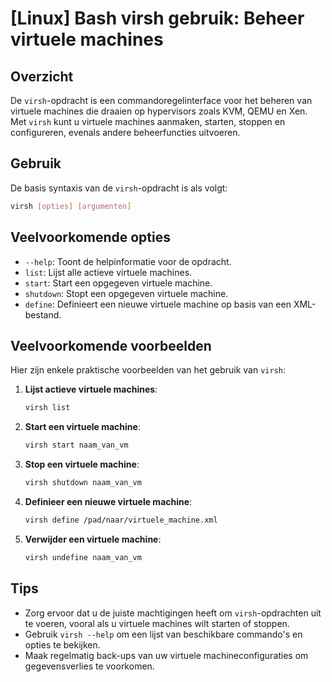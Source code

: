 # [Linux] Bash virsh gebruik: Beheer virtuele machines

## Overzicht
De `virsh`-opdracht is een commandoregelinterface voor het beheren van virtuele machines die draaien op hypervisors zoals KVM, QEMU en Xen. Met `virsh` kunt u virtuele machines aanmaken, starten, stoppen en configureren, evenals andere beheerfuncties uitvoeren.

## Gebruik
De basis syntaxis van de `virsh`-opdracht is als volgt:

```bash
virsh [opties] [argumenten]
```

## Veelvoorkomende opties
- `--help`: Toont de helpinformatie voor de opdracht.
- `list`: Lijst alle actieve virtuele machines.
- `start`: Start een opgegeven virtuele machine.
- `shutdown`: Stopt een opgegeven virtuele machine.
- `define`: Definieert een nieuwe virtuele machine op basis van een XML-bestand.

## Veelvoorkomende voorbeelden
Hier zijn enkele praktische voorbeelden van het gebruik van `virsh`:

1. **Lijst actieve virtuele machines**:
   ```bash
   virsh list
   ```

2. **Start een virtuele machine**:
   ```bash
   virsh start naam_van_vm
   ```

3. **Stop een virtuele machine**:
   ```bash
   virsh shutdown naam_van_vm
   ```

4. **Definieer een nieuwe virtuele machine**:
   ```bash
   virsh define /pad/naar/virtuele_machine.xml
   ```

5. **Verwijder een virtuele machine**:
   ```bash
   virsh undefine naam_van_vm
   ```

## Tips
- Zorg ervoor dat u de juiste machtigingen heeft om `virsh`-opdrachten uit te voeren, vooral als u virtuele machines wilt starten of stoppen.
- Gebruik `virsh --help` om een lijst van beschikbare commando's en opties te bekijken.
- Maak regelmatig back-ups van uw virtuele machineconfiguraties om gegevensverlies te voorkomen.